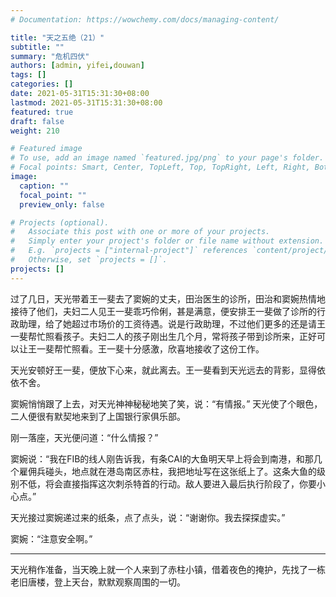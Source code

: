 ```yaml
---
# Documentation: https://wowchemy.com/docs/managing-content/

title: "天之五绝（21）"
subtitle: ""
summary: "危机四伏"
authors: [admin, yifei,douwan]
tags: []
categories: []
date: 2021-05-31T15:31:30+08:00
lastmod: 2021-05-31T15:31:30+08:00
featured: true
draft: false
weight: 210

# Featured image
# To use, add an image named `featured.jpg/png` to your page's folder.
# Focal points: Smart, Center, TopLeft, Top, TopRight, Left, Right, BottomLeft, Bottom, BottomRight.
image:
  caption: ""
  focal_point: ""
  preview_only: false

# Projects (optional).
#   Associate this post with one or more of your projects.
#   Simply enter your project's folder or file name without extension.
#   E.g. `projects = ["internal-project"]` references `content/project/deep-learning/index.md`.
#   Otherwise, set `projects = []`.
projects: []
---
```


过了几日，天光带着王一斐去了窦婉的丈夫，田治医生的诊所，田治和窦婉热情地接待了他们，夫妇二人见王一斐乖巧伶俐，甚是满意，便安排王一斐做了诊所的行政助理，给了她超过市场价的工资待遇。说是行政助理，不过他们更多的还是请王一斐帮忙照看孩子。夫妇二人的孩子刚出生几个月，常将孩子带到诊所来，正好可以让王一斐帮忙照看。王一斐十分感激，欣喜地接收了这份工作。

天光安顿好王一斐，便放下心来，就此离去。王一斐看到天光远去的背影，显得依依不舍。

<!--more-->

窦婉悄悄跟了上去，对天光神神秘秘地笑了笑，说：“有情报。” 天光使了个眼色，二人便很有默契地来到了上国银行家俱乐部。

刚一落座，天光便问道：“什么情报？”

窦婉说：“我在FIB的线人刚告诉我，有条CAI的大鱼明天早上将会到南港，和那几个雇佣兵碰头，地点就在港岛南区赤柱，我把地址写在这张纸上了。这条大鱼的级别不低，将会直接指挥这次刺杀特首的行动。敌人要进入最后执行阶段了，你要小心点。”

天光接过窦婉递过来的纸条，点了点头，说：“谢谢你。我去探探虚实。”

窦婉：“注意安全啊。”

------

天光稍作准备，当天晚上就一个人来到了赤柱小镇，借着夜色的掩护，先找了一栋老旧唐楼，登上天台，默默观察周围的一切。